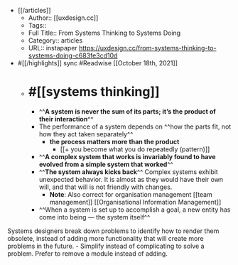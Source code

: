 - [[/articles]]
    - Author:: [[uxdesign.cc]]
    - Tags::
    - Full Title:: From Systems Thinking to Systems Doing
    - Category:: articles
    - URL:: instapaper https://uxdesign.cc/from-systems-thinking-to-systems-doing-c683fe3cd10d
- #[[/highlights]] sync #Readwise [[October 18th, 2021]] 
    - # #[[systems thinking]]
        - ^^**A system is never the sum of its parts; it’s the product of their interaction**^^
        - The performance of a system depends on ^^how the parts fit, not how they act taken separately^^ 
            - **the process matters more than the product**
                - [[+ you become what you do repeatedly (pattern)]]
        - ^^**A complex system that works is invariably found to have evolved from a simple system that worked**^^
        - ^^**The system always kicks back**^^
Complex systems exhibit unexpected behavior. It is almost as they would have their own will, and that will is not friendly with changes.
            - **Note**: Also correct for organisation management [[team management]] [[Organisational Information Management]]
        - ^^When a system is set up to accomplish a goal, a new entity has come into being — the system itself^^

Systems designers break down problems to identify how to render them obsolete, instead of adding more functionality that will create more problems in the future. 
            - Simplify instead of complicating to solve a problem. Prefer to remove a module instead of adding.
